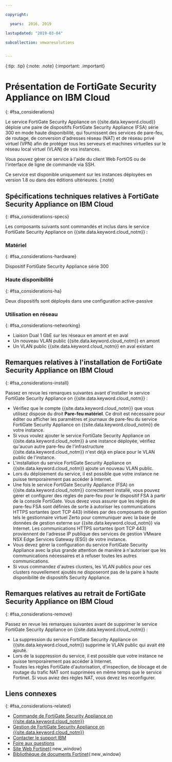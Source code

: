 ```yaml
---

copyright:

  years:  2016, 2019

lastupdated: "2019-03-04"

subcollection: vmwaresolutions


---
```


{:tip: .tip}
{:note: .note}
{:important: .important}

# Présentation de FortiGate Security Appliance on IBM Cloud
{: #fsa_considerations}

Le service FortiGate Security Appliance on {{site.data.keyword.cloud}} déploie une paire de dispositifs FortiGate Security Appliance (FSA) série 300 en mode haute disponibilité, qui fournissent des services de pare-feu, de routage, de conversion d'adresses réseau (NAT) et de réseau privé virtuel (VPN) afin de protéger tous les serveurs et machines virtuelles sur le réseau local virtuel (VLAN) de vos instances.

Vous pouvez gérer ce service à l'aide du client Web FortiOS ou de l'interface de ligne de commande via SSH.

Ce service est disponible uniquement sur les instances déployées en version 1.8 ou dans des éditions ultérieures.
{:note}

## Spécifications techniques relatives à FortiGate Security Appliance on IBM Cloud
{: #fsa_considerations-specs}

Les composants suivants sont commandés et inclus dans le service FortiGate Security Appliance on {{site.data.keyword.cloud_notm}} :

### Matériel
{: #fsa_considerations-hardware}

Dispositif FortiGate Security Appliance série 300

### Haute disponibilité
{: #fsa_considerations-ha}

Deux dispositifs sont déployés dans une configuration active-passive

### Utilisation en réseau
{: #fsa_considerations-networking}

* Liaison Dual 1 GbE sur les réseaux en amont et en aval
* Un nouveau VLAN public {{site.data.keyword.cloud_notm}} en amont
* Un VLAN public {{site.data.keyword.cloud_notm}} en aval existant

## Remarques relatives à l'installation de FortiGate Security Appliance on IBM Cloud
{: #fsa_considerations-install}

Passez en revue les remarques suivantes avant d'installer le service FortiGate Security Appliance on {{site.data.keyword.cloud_notm}} :
* Vérifiez que le compte {{site.data.keyword.cloud_notm}} que vous utilisez dispose du droit **Pare-feu matériel**. Ce droit est nécessaire pour éditer ou afficher les paramètres et journaux de pare-feu du service FortiGate Security Appliance on {{site.data.keyword.cloud_notm}} de votre instance.
* Si vous voulez ajouter le service FortiGate Security Appliance on {{site.data.keyword.cloud_notm}} à une instance déployée, vérifiez qu'aucun autre pare-feu de l'infrastructure {{site.data.keyword.cloud_notm}} n'est déjà en place pour le VLAN public de l'instance.
* L'installation du service FortiGate Security Appliance on {{site.data.keyword.cloud_notm}} ajoute un nouveau VLAN public.
* Lors du déploiement du service, il est possible que votre instance ne puisse temporairement pas accéder à Internet.
* Une fois le service FortiGate Security Appliance (FSA) on {{site.data.keyword.cloud_notm}} correctement installé, vous pouvez gérer et configurer des règles de pare-feu pour le dispositif FSA à partir de la console FortiGate. Vous devez vous assurer que les règles de pare-feu FSA sont définies de sorte à autoriser les communications HTTPS sortantes (port TCP 443) initiées par des composants de gestion tels le gestionnaire virtuel Zerto pour communiquer avec la base de données de gestion externe sur {{site.data.keyword.cloud_notm}} via Internet. Les communications HTTPS sortantes (port TCP 443) proviennent de l'adresse IP publique des services de gestion VMware NSX Edge Services Gateway (ESG) de votre instance.
* Vous devez gérer la configuration du service FortiGate Security Appliance avec la plus grande attention de manière à n'autoriser que les communications nécessaires et à refuser toutes les autres communications.
* Si vous commandez d'autres clusters, les VLAN publics pour ces clusters nouvellement ajoutés ne disposeront pas de la paire à haute disponibilité de dispositifs Security Appliance.

## Remarques relatives au retrait de FortiGate Security Appliance on IBM Cloud
{: #fsa_considerations-remove}

Passez en revue les remarques suivantes avant de supprimer le service FortiGate Security Appliance on {{site.data.keyword.cloud_notm}} :
* La suppression du service FortiGate Security Appliance on {{site.data.keyword.cloud_notm}} supprime le VLAN public qui avait été ajouté.
* Lors de la suppression du service, il est possible que votre instance ne puisse temporairement pas accéder à Internet.
* Toutes les règles FortiGate d'autorisation, d'inspection, de blocage et de routage du trafic NAT sont supprimées en même temps que le service Fortinet. Si vous aviez des règles NAT, vous devez les reconfigurer.

## Liens connexes
{: #fsa_considerations-related}

* [Commande de FortiGate Security Appliance on {{site.data.keyword.cloud_notm}}](/docs/services/vmwaresolutions/services?topic=vmware-solutions-fsa_ordering)
* [Gestion de FortiGate Security Appliance on {{site.data.keyword.cloud_notm}}](/docs/services/vmwaresolutions/services?topic=vmware-solutions-managingfsa)
* [Contacter le support IBM](/docs/services/vmwaresolutions/vmonic?topic=vmware-solutions-trbl_support)
* [Foire aux questions](/docs/services/vmwaresolutions/vmonic?topic=vmware-solutions-faq)
* [Site Web Fortinet](https://www.fortinet.com/){:new_window}
* [Bibliothèque de documents Fortinet](http://docs.fortinet.com/fortigate/admin-guides){:new_window}
